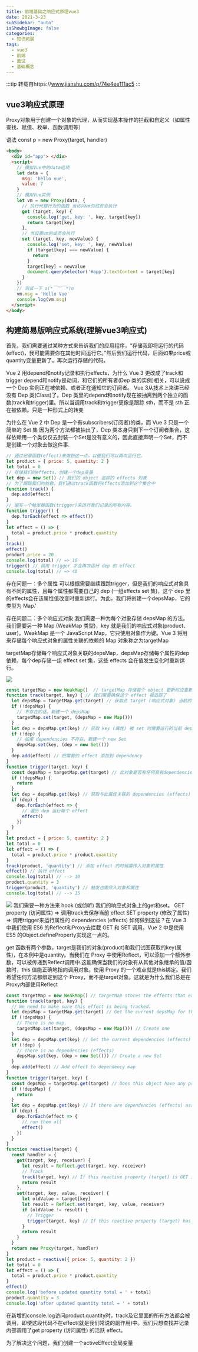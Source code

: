 ```yaml
---
title: 前端基础之响应式原理vue3
date: 2021-3-23
subSidebar: "auto"
isShowbgImage: false
categories:
  - 知识拓展
tags: 
  - vue3
  - 前端
  - 面试
  - 基础概念
---
```

:::tip
转载自https://www.jianshu.com/p/74e4ee111ac5
:::
## vue3响应式原理
Proxy对象用于创建一个对象的代理，从而实现基本操作的拦截和自定义（如属性查找、赋值、枚举、函数调用等）

语法
const p = new Proxy(target, handler)
```html
<body>
  <div id="app"> </div>
  <script>
    // 模拟Vue中的data选项
    let data = {
      msg: 'hello vue',
      value: 7
    }
    // 模拟Vue实例
    let vm = new Proxy(data, {
      // 执行代理行为的函数 当访问vm的成员会执行
      get (target, key) {
        console.log('get, key: ', key, target[key])
        return target[key]
      },
      // 当设置vm的成员会执行
      set (target, key, newValue) {
        console.log('set, key: ', key, newValue)
        if (target[key] === newValue) {
          return
        }
        target[key] = newValue
        document.querySelector('#app').textContent = target[key]
      }
    })
    // 测试一下 o(*￣︶￣*)o 
    vm.msg = 'Hello Vue'
    console.log(vm.msg)
  </script>
</body>
```
## 构建简易版响应式系统(理解vue3响应式)
首先，我们需要通过某种方式来告诉我们的应用程序，“存储我即将运行的代码(effect)，我可能需要你在其他时间运行它。”然后我们运行代码，后面如果price或quantity变量更新了，再次运行存储的代码。

Vue 2 用depend和notify记录和执行effects，为什么 Vue 3 更改成了track和trigger
depend和notify是动词，和它们的所有者(Dep 类的实例)相关，可以说成一个 Dep 实例正在被依赖、或者正在通知它的订阅者。
Vue 3从技术上来讲已经没有 Dep 类(Class)了。Dep 类里的depend和notify现在被抽离到两个独立的函数(track和trigger)里。所以当调用track和trigger更像是跟踪 sth，而不是 sth 正在被依赖。只是一种形式上的转变

为什么在 Vue 2 中 Dep 是一个有subscribers(订阅者)的类，而 Vue 3 只是一个简单的 Set 集
因为两个方法都被抽出了，Dep 类本身只剩下一个订阅者集合，这样依赖用一个类仅仅去封装一个Set是没有意义的，因此直接声明一个Set，而不是创建一个对象去做这件事.

```js
// 通过记录函数(effect)来做到这一点，以便我们可以再次运行它。
let product = { price: 5, quantity: 2 }
let total = 0
// 存储我们的effects，创建一个dep变量
let dep = new Set() // 我们的 object 追踪的 effects 列表
// 为了跟踪我们的依赖，我们通过track函数将effects添加到这个集合中
function track() {
  dep.add(effect)
}
// 编写一个触发器函数(trigger)来运行我们记录的所有内容。
function trigger() {
  dep.forEach(effect => effect())
}
let effect = () => {
  total = product.price * product.quantity
}
track()
effect()
product.price = 20
console.log(total) // => 10
trigger() // 调用 trigger 才会再次运行 dep 的 effect
console.log(total) // => 40
```

存在问题一：多个属性
可以根据需要继续跟踪trigger，但是我们的响应式对象具有不同的属性，且每个属性都需要自己的 dep (一组effects set 集)，这个 dep 里的effects会在该属性值改变时重新运行。为此，我们将创建一个depsMap，它的类型为 Map.'

存在问题二：多个响应式对象
我们需要一种为每个对象存储 depsMap 的方法。我们需要另一种 Map (WeakMap 类型)，key 就是我们的响应式对象(product、user)。WeakMap 是一个 JavaScript Map，它只使用对象作为键。Vue 3 将用来存储每个响应式对象的属性关联的依赖的 Map 对象称之为targetMap

targetMap存储每个响应式对象关联的depsMap，depsMap存储每个属性的dep依赖，每个dep存储一组 effect set 集，这些 effects 会在值发生变化时重新运行。

![](/vue301.png)
```js
const targetMap = new WeakMap()  // targetMap 存储每个 object 更新时应重新运行的 effects
function track(target, key) { // 我们需要确保这个 effect 被追踪了
  let depsMap = targetMap.get(target) // 获取此 target (响应式对象) 当前的 depsMap
  if (!depsMap) {
    // 不存在的话，新建一个 depsMap
    targetMap.set(target, (depsMap = new Map()))
  }
  let dep = depsMap.get(key) // 获取 key (属性) 被 set 时需要运行的当前 dependencies (effects)  
  if (!dep) {
    // 如果 dependencies 不存在，新建一个 new Set
    depsMap.set(key, (dep = new Set()))
  }
  dep.add(effect) // 把需要的 effect 添加到 dependency
}
function trigger(target, key) {
  const depsMap = targetMap.get(target) // 此对象是否有任何具有dependencies (effects) 的属性
  if (!depsMap) {
    return
  }
  let dep = depsMap.get(key) // 获取与此属性关联的 dependencies (effects) 
  if (dep) {
    dep.forEach(effect => {
      // 遍历 dep 运行每个 effect
      effect()
    })
  }
}
let product = { price: 5, quantity: 2 }
let total = 0
let effect = () => {
  total = product.price * product.quantity
}
track(product, 'quantity') // 添加 effect 的时候需传入对象和属性
effect() // 执行 effect
console.log(total) // --> 10
product.quantity = 3
trigger(product, 'quantity') // 触发也需传入对象和属性
console.log(total) // --> 15
```
![](/vue302.png)
我们需要一种方法来 hook (或侦听) 我们的响应式对象上的get和set。
GET property (访问属性) => 调用track去保存当前 effect
SET property (修改了属性) => 调用trigger来运行属性的 dependencies (effects)
如何做到这些？在 Vue 3 中我们使用 ES6 的Reflect和Proxy去拦截 GET 和 SET 调用。Vue 2 中是使用 ES5 的Object.defineProperty实现这一点的。

get 函数有两个参数，target是我们的对象(product)和我们试图获取的key(属性)，在本例中是quantity。当我们在 Proxy 中使用Reflect，可以添加一个额外参数，可以被传递到Reflect调用中.这能确保当我们的对象有从其他对象继承的值/函数时，this 值能正确地指向调用对象。使用 Proxy 的一个难点就是this绑定。我们希望任何方法都绑定到这个 Proxy，而不是target对象。这就是为什么我们总是在Proxy内部使用Reflect
```js
const targetMap = new WeakMap() // targetMap stores the effects that each object should re-run when it's updated
function track(target, key) {
  // We need to make sure this effect is being tracked.
  let depsMap = targetMap.get(target) // Get the current depsMap for this target
  if (!depsMap) {
    // There is no map.
    targetMap.set(target, (depsMap = new Map())) // Create one
  }
  let dep = depsMap.get(key) // Get the current dependencies (effects) that need to be run when this is set
  if (!dep) {
    // There is no dependencies (effects)
    depsMap.set(key, (dep = new Set())) // Create a new Set
  }
  dep.add(effect) // Add effect to dependency map
}
function trigger(target, key) {
  const depsMap = targetMap.get(target) // Does this object have any properties that have dependencies (effects)
  if (!depsMap) {
    return
  }
  let dep = depsMap.get(key) // If there are dependencies (effects) associated with this
  if (dep) {
    dep.forEach(effect => {
      // run them all
      effect()
    })
  }
}
function reactive(target) {
  const handler = {
    get(target, key, receiver) {
      let result = Reflect.get(target, key, receiver)
      // Track
      track(target, key) // If this reactive property (target) is GET inside then track the effect to rerun on SET
      return result
    },
    set(target, key, value, receiver) {
      let oldValue = target[key]
      let result = Reflect.set(target, key, value, receiver)
      if (oldValue != result) {
        // Trigger
        trigger(target, key) // If this reactive property (target) has effects to rerun on SET, trigger them.
      }
      return result
    }
  }
  return new Proxy(target, handler)
}
let product = reactive({ price: 5, quantity: 2 })
let total = 0
let effect = () => {
  total = product.price * product.quantity
}
effect()
console.log('before updated quantity total = ' + total)
product.quantity = 3
console.log('after updated quantity total = ' + total)
```

在新增的console.log访问product.quantity时，track及它里面的所有方法都会被调用，即使这段代码不在effect(就是我们常说的副作用)中。我们只想查找并记录 内部调用了get property (访问属性) 的活跃 effect。

为了解决这个问题，我们创建一个activeEffect全局变量
